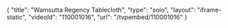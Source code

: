 {
    "title": "Wamsutta Regency Tablecloth",
    "type": "solo",
    "layout": "iframe-static",
    "videoId": "110001016",
    "url": "\/tvpembed\/110001016"
}
